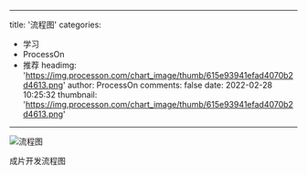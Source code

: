 
---
title: '流程图'
categories: 
 - 学习
 - ProcessOn
 - 推荐
headimg: 'https://img.processon.com/chart_image/thumb/615e93941efad4070b2d4613.png'
author: ProcessOn
comments: false
date: 2022-02-28 10:25:32
thumbnail: 'https://img.processon.com/chart_image/thumb/615e93941efad4070b2d4613.png'
---

<div>   
<img class="thumb" alt="流程图" src="https://img.processon.com/chart_image/thumb/615e93941efad4070b2d4613.png" referrerpolicy="no-referrer">
<p>成片开发流程图</p>  
</div>
            